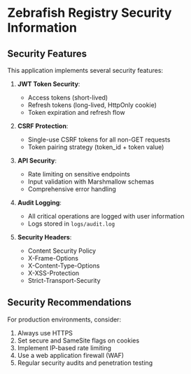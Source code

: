 # Zebrafish Registry Security Information

## Security Features

This application implements several security features:

1. **JWT Token Security**:
   - Access tokens (short-lived)
   - Refresh tokens (long-lived, HttpOnly cookie)
   - Token expiration and refresh flow

2. **CSRF Protection**:
   - Single-use CSRF tokens for all non-GET requests
   - Token pairing strategy (token_id + token value)

3. **API Security**:
   - Rate limiting on sensitive endpoints
   - Input validation with Marshmallow schemas
   - Comprehensive error handling

4. **Audit Logging**:
   - All critical operations are logged with user information
   - Logs stored in `logs/audit.log`

5. **Security Headers**:
   - Content Security Policy
   - X-Frame-Options
   - X-Content-Type-Options
   - X-XSS-Protection
   - Strict-Transport-Security

## Security Recommendations

For production environments, consider:

1. Always use HTTPS
2. Set secure and SameSite flags on cookies
3. Implement IP-based rate limiting
4. Use a web application firewall (WAF)
5. Regular security audits and penetration testing
